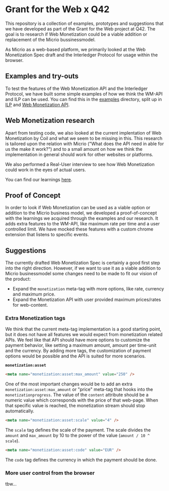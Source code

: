 # Grant for the Web x Q42

This repository is a collection of examples, prototypes and suggestions that we have developed as part of the Grant for the Web project at Q42. The goal is to research if Web Monetization could be a viable addition or replacement of the Micrio bussinessmodel.

As Micrio as a web-based platform, we primarily looked at the Web Monetization Spec draft and the Interledger Protocol for usage within the browser.

## Examples and try-outs

To test the features of the Web Monetization API and the Interledger Protocol, we have built some simple examples of how we think the WM-API and ILP can be used. You can find this in the [examples]() directory, split up in [ILP]() and [Web Monetization API]().

## Web Monetization research

Apart from testing code, we also looked at the current implentation of Web Monetization by Coil and what we seem to be missing in this. This research is tailored upon the relation with Micrio ("What does the API need in able for us the make it work?") and to a small amount on how we think the implementation in general should work for other websites or platforms.

We also performed a Real-User interview to see how Web Monetization could work in the eyes of actual users.

You can find our learnings [here]().

## Proof of Concept

In order to look if Web Monetization can be used as a viable option or addition to the Micrio business model, we developed a proof-of-concept with the learnings we acquired through the examples and our research. It adds extra features to the WM-API, like maximum rate per time and a user controlled limit. We have mocked these features with a custom chrome extension that listens to specific events.

## Suggestions

The currently drafted Web Monetization Spec is certainly a good first step into the right direction. However, if we want to use it as a viable addition to Micrio businessmodel some changes need to be made to fit our vision of the product:

- Expand the `monetization` meta-tag with more options, like rate, currency and maximum price.
- Expand the Monetization API with user provided maximum prices/rates for web-content.

### Extra Monetization tags

We think that the current meta-tag implementation is a good starting point, but it does not have all features we would expect from monetization related APIs. We feel like that API should have more options to customize the payment behavior, like setting a maximum amount, amount per time-unit and the currency. By adding more tags, the customization of payment options would be possible and the API is suited for more scenarios.

**`monetization:asset`**

```html
<meta name="monetization:asset:max_amount" value="250" />
```

One of the most important changes would be to add an extra `monetization:asset:max_amount` or "price" meta-tag that hooks into the `monetizationprogress`. The value of the `content` attribute should be a numeric value which corresponds with the price of that web-page. When that specific value is reached, the monetization stream should stop automatically.

```html
<meta name="monetization:asset:scale" value="4" />
```

The `scale` tag defines the scale of the payment. The scale divides the `amount` and `max_amount` by 10 to the power of the value (`amount / 10 ^ scale`).

```html
<meta name="monetization:asset:code" value="EUR" />
```

The `code` tag defines the currency in which the payment should be done.

### More user control from the browser

tbw...

